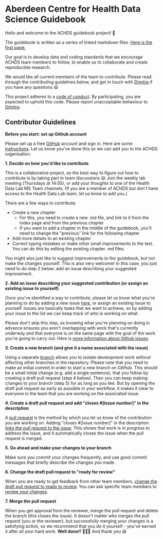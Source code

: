 # Aberdeen Centre for Health Data Science Guidebook

Hello and welcome to the ACHDS guidebook project! :tada:

The guidebook is written as a series of linked markdown files. [Here is the first page.](pages/index.md)

Our goal is to develop data and coding standards that we encourage ACHDS team members to follow, to enable us to collaborate and create reproducible research.

We would like all current members of the team to contribute. Please read through the contributing guidelines below, and get in touch with [Dimitra](https://github.com/dblana) if you have any questions :smiley:

This project adheres to a [code of conduct](CODE_OF_CONDUCT.md). By participating, you are expected to uphold this code. Please report unacceptable behaviour to [Dimitra](https://github.com/dblana).

## Contributor Guidelines

**Before you start: set up Github account**

Please set up a free [GitHub](https://github.com/) account and sign in. Here are some [instructions](https://help.github.com/articles/signing-up-for-a-new-github-account). Let us know you've done this so we can add you to the ACHDS organisation.

**1. Decide on how you'd like to contribute**

This is a collaborative project, so the best way to figure out how to contribute is by taking part in team discussions 😃 Join the weekly lab meeting (Thursdays at 14:05), or add your thoughts to one of the Health Data Lab MS Team channels. (If you are a member of ACHDS but don't have access to the Health Data Lab team, let us know to add you.)

There are a few ways to contribute:
* Create a new chapter
  * For this, you need to create a new .md file, and link to it from the index page and from the previous chapter
  * If you want to add a chapter in the middle of the guidebook, you'll need to change the "previous" link for the following chapter
* Add more details to an existing chapter   
* Correct typing mistakes or make other small improvements to the text. You can do this by editing the existing chapter .md files.

You might also just like to suggest improvements to the guidebook, but not make the changes yourself. This is also very welcome! In this case, you just need to do step 2 below: add an issue describing your suggested improvement.

**2. Add an issue describing your suggested contribution (or assign an existing issue to yourself)**

Once you've identified a way to contribute, please let us know what you're planning to do by adding a new issue [here](https://github.com/AbdnCHDS/guidebook/issues), or assign an existing issue to yourself. Issues are basically tasks that we want to achieve, so by adding your issue to the list we can keep track of who is working on what.

Please don't skip this step, as knowing what you're planning on doing in advance ensures you aren't overlapping with work that's currently underway and that everyone is on the same page with the goal of the work you're going to carry out. Here is [more information about Github issues](https://docs.github.com/en/github/managing-your-work-on-github/managing-your-work-with-issues).

**3. Create a new branch (and give it a name associated with the issue)**

Using a separate [branch](https://docs.github.com/en/github/collaborating-with-issues-and-pull-requests/about-branches) allows you to isolate development work without affecting other branches in the repository. Please note that you need to make an initial commit in order to start a new branch on GitHub. This should be a small initial change (e.g. add a single sentence), that you follow by creating a draft pull request (step 4 below). Then you can keep making changes to your branch (step 5) for as long as you like. But by opening the draft pull request as early as possible in your workflow, it makes it clear to everyone in the team that you are working on the associated issue.

**4. Create a draft pull request and add "closes #[issue number]" in the description**

A [pull request](https://help.github.com/en/articles/proposing-changes-to-your-work-with-pull-requests) is the method by which you let us know of the contribution you are working on. Adding "closes #[issue number]" in the description [links the pull request to the issue](https://docs.github.com/en/github/managing-your-work-on-github/linking-a-pull-request-to-an-issue#linking-a-pull-request-to-an-issue-using-a-keyword). This shows that work is in progress to address the issue, and it automatically closes the issue when the pull request is merged.

**5. Go ahead and make your changes to your branch**

Make sure you commit your changes frequently, and use good commit messages that briefly describe the changes you made.

**6. Change the draft pull request to "ready for review"**

When you are ready to get feedback from other team members, [change the draft pull request to ready to review](https://docs.github.com/en/github/collaborating-with-issues-and-pull-requests/changing-the-stage-of-a-pull-request#marking-a-pull-request-as-ready-for-review). You can ask specific team members to [review your changes](https://docs.github.com/en/github/collaborating-with-issues-and-pull-requests/about-pull-request-reviews).

**7. Merge the pull request**

When you get approval from the reviewer, merge the pull request and delete the branch (this closes the issue). It doesn't matter who merges the pull request (you or the reviewer), but successfully merging your changes is a satisfying action, so we recommend that you do it yourself - you've earned it after all your hard work.
**Well done!!** :balloon::balloon::balloon: And thank you :smiley:
